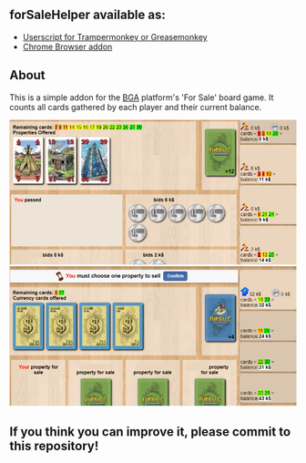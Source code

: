 ## forSaleHelper available as:

- [Userscript for Trampermonkey or Greasemonkey](https://github.com/przemekbok/forSaleHelper-Userscript)
- [Chrome Browser addon](https://github.com/przemekbok/forSaleHelper-Chrome)

## About

This is a simple addon for the [BGA](https://boardgamearena.com) platform's 'For
Sale' board game. It counts all cards gathered by each player and their current balance.

![addon in game preview](https://github.com/przemekbok/forSaleHelper/blob/master/promo.png)
![addon in game preview 2](https://github.com/przemekbok/forSaleHelper/blob/master/promo2.png)

## If you think you can improve it, please commit to this repository!
